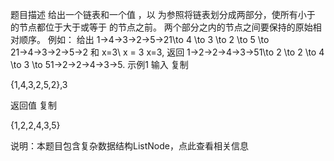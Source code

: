 题目描述
给出一个链表和一个值 ，以 为参照将链表划分成两部分，使所有小于 的节点都位于大于或等于 的节点之前。
两个部分之内的节点之间要保持的原始相对顺序。
例如：
给出 1→4→3→2→5→21\to 4 \to 3 \to 2 \to 5 \to 21→4→3→2→5→2 和  x=3\ x = 3 x=3,
返回 1→2→2→4→3→51\to 2 \to 2 \to 4 \to 3 \to 51→2→2→4→3→5.
示例1
输入
复制

{1,4,3,2,5,2},3

返回值
复制

{1,2,2,4,3,5}

说明：本题目包含复杂数据结构ListNode，点此查看相关信息 